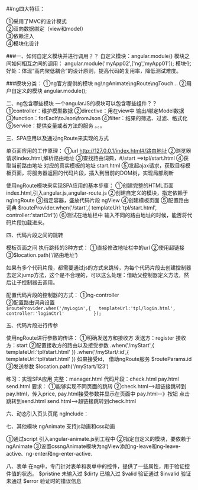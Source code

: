 ##ng四大特征：  

①采用了MVC的设计模式  
②双向数据绑定（view和model）  
③依赖注入  
④模块化设计

###一、如何自定义模块并进行调用？？ 
自定义模块：angular.module()
模块之间如何相互之间的调用： angular.module('myApp02',['ng','myApp01']);
模块化好处：体现“高内聚低耦合”的设计原则，提高代码的复用率，降低测试难度。

###模块分类：
①ng官方提供的模块
ng\ngAnimate\ngRoute\ngTouch...
②用户自定义的模块
angular.module();

二、ng包含哪些模块
一个angularJS的模块可以包含哪些组件？？
①controller：维护模型数据
②directive：用在view中 输出/绑定Model数据
③function：forEach\toJson\fromJson
④filter：结果的筛选、过滤、格式化
⑤service：提供变量或者方法的服务
。。。


三、SPA应用以及通过ngRoute来实现的方式

单页面应用的工作原理：
①url
http://127.0.0.1/index.html#/路由地址
②浏览器请求index.html,解析路由地址
③查找路由词典，#/start ==>tpl/start.html
④获取当前路由地址 对应的真实模板的地址 start.html
⑤发起ajax请求，获取目标模板页面，将服务器返回的代码片段，插入到当前的DOM树，实现局部刷新



使用ngRoute模块来实现SPA应用的基本步骤：
①创建完整的HTML页面 index.html,引入angular.js,angular-route.js
②创建自定义的模块，指定依赖于ng\ngRoute
③指定容器，盛放代码片段 ngView
④创建模板页面
⑤配置路由词典
$routeProvider.when('/start',{
	templateUrl:'tpl/start.html',
	controller:'startCtrl'})
⑥测试在地址栏中 输入不同的路由地址的时候，能否将代码片段加载进来。

四、代码片段之间的跳转

模板页面之间 执行跳转的3种方式：
①直接修改地址栏中的url
②使用超链接 <a href='#/路由地址'></a>
③$location.path('/路由地址')

如果有多个代码片段，都需要通过js的方式来跳转，为每个代码片段去创建控制器 去定义jump方法，这个是不合理的，可以这么处理：借助父控制器定义方法，然后让子控制器去调用。

配置代码片段的控制器的方式：
①ng-controller  
②配置路由词典设置  
`$routeProvider.when('/myLogin',{  
	 templateUrl:'tpl/login.html',   
	 	controller:'loginCtrl'    	 	
	});`

五、代码片段进行传参

使用ngRoute进行参数的传递：
①明确发送方和接收方
发送方：register
接收方：start
②配置接收方的路由以及接受参数
 .when('/myStart',{
        templateUrl:'tpl/start.html'
      })
.when('/myStart/:id',{
	templateUrl:'tpl/start.html'
})
如果接受id，
借助ngRoute服务
$routeParams.id
③发送参数
<a href='#/myStart/123'></a>
$location.path('/myStart/123')


练习：实现SPA应用
完整：manager.html
代码片段：check.html pay.html send.html
要求：
①能够实现不同页面的跳转
②check.html-->超链接跳转到pay.html，传入price,
pay.html接受参数并显示在页面中
pay.html--》按钮 点击跳转到send.html
send.html-->超链接跳转到check.html


六、动态引入页头页尾
ngInclude：
<ANY ng-include="'tpl/include/header.html'"></ANY>

七、其他模块
ngAnimate 支持js动画和css动画

①通过script 引入angular-animate.js到工程中
②指定自定义的模块，要依赖于ngAnimate
③设置cssngAnimate模块为ngView添加ng-leave和ng-leave-active、ng-enter和ng-enter-active.


八、表单
在ng中，专门针对表单和表单中的控件，提供了一些属性，用于验证控件值的状态。
$pristine 未输入过
$dirty 已输入过
$valid 验证通过
$invalid 验证未通过
$error 验证时的错误信息






































